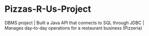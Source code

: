 # Pizzas-R-Us-Project
DBMS project | Built a Java API that connects to SQL through JDBC | Manages day-to-day operations for a restaurant business (Pizzeria)
